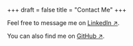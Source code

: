 +++
draft = false
title = "Contact Me"
+++

Feel free to message me on [LinkedIn ↗](https://www.linkedin.com/in/chriseborowski/).

You can also find me on [GitHub ↗](https://github.com/chriseborowski).
